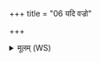 +++
title = "06 यदि वज्रो"

+++
<details><summary>मूलम् (WS)</summary>

यदि वज्रो विसृष्टस्त्वार काटात् पतित्वा यदि वा विरिष्टम्।  
वृक्षाद् वा यदवसद्दशशीर्ष ऋभू रथस्येव सं दधामि ते परुः ॥ ६ ॥
</details>